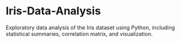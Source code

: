 # Iris-Data-Analysis
Exploratory data analysis of the Iris dataset using Python, including statistical summaries, correlation matrix, and visualization.

